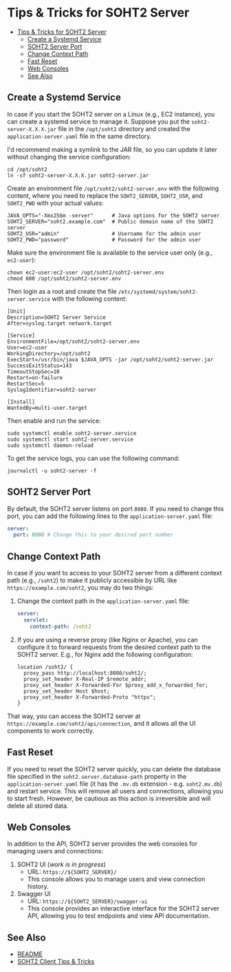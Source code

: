 Tips & Tricks for SOHT2 Server
==============================

<!-- TOC -->
* [Tips & Tricks for SOHT2 Server](#tips--tricks-for-soht2-server)
  * [Create a Systemd Service](#create-a-systemd-service)
  * [SOHT2 Server Port](#soht2-server-port)
  * [Change Context Path](#change-context-path)
  * [Fast Reset](#fast-reset)
  * [Web Consoles](#web-consoles)
  * [See Also](#see-also)
<!-- TOC -->

Create a Systemd Service
------------------------

In case if you start the SOHT2 server on a Linux (e.g., EC2 instance), you can create a systemd
service to manage it. Suppose you put the `soht2-server-X.X.X.jar` file in the `/opt/soht2`
directory and created the `application-server.yaml` file in the same directory.

I'd recommend making a symlink to the JAR file, so you can update it later without changing the
service configuration:

```shell
cd /opt/soht2
ln -sf soht2-server-X.X.X.jar soht2-server.jar
```

Create an environment file `/opt/soht2/soht2-server.env` with the following content,
where you need to replace the `SOHT2_SERVER`, `SOHT2_USR`, and `SOHT2_PWD` with your actual values:

```shell
JAVA_OPTS="-Xmx256m -server"      # Java options for the SOHT2 server
SOHT2_SERVER="soht2.example.com"  # Public domain name of the SOHT2 server
SOHT2_USR="admin"                 # Username for the admin user
SOHT2_PWD="password"              # Password for the admin user
```

Make sure the environment file is available to the service user only (e.g., `ec2-user`):

```shell
chown ec2-user:ec2-user /opt/soht2/soht2-server.env
chmod 600 /opt/soht2/soht2-server.env
```

Then login as a root and create the file `/etc/systemd/system/soht2-server.service` with the
following content:

```properties
[Unit]
Description=SOHT2 Server Service
After=syslog.target network.target

[Service]
EnvironmentFile=/opt/soht2/soht2-server.env
User=ec2-user
WorkingDirectory=/opt/soht2
ExecStart=/usr/bin/java $JAVA_OPTS -jar /opt/soht2/soht2-server.jar
SuccessExitStatus=143
TimeoutStopSec=10
Restart=on-failure
RestartSec=5
SyslogIdentifier=soht2-server

[Install]
WantedBy=multi-user.target
```

Then enable and run the service:

```shell
sudo systemctl enable soht2-server.service
sudo systemctl start soht2-server.service
sudo systemctl daemon-reload
```

To get the service logs, you can use the following command:

```shell
journalctl -u soht2-server -f
```

SOHT2 Server Port
-----------------

By default, the SOHT2 server listens on port `8080`. If you need to change this port, you can add
the following lines to the `application-server.yaml` file:

```yaml
server:
  port: 8080 # Change this to your desired port number
```

Change Context Path
-------------------

In case if you want to access to your SOHT2 server from a different context path (e.g., `/soht2`) to
make it publicly accessible by URL like `https://example.com/soht2`, you may do two things:

1. Change the context path in the `application-server.yaml` file:
   ```yaml
   server:
     servlet:
       context-path: /soht2
   ```
2. If you are using a reverse proxy (like Nginx or Apache), you can configure it to forward requests
   from the desired context path to the SOHT2 server.
   E.g., for Nginx add the following configuration:
    ```nginx configuration
    location /soht2/ {
      proxy_pass http://localhost:8080/soht2/;
      proxy_set_header X-Real-IP $remote_addr;
      proxy_set_header X-Forwarded-For $proxy_add_x_forwarded_for;
      proxy_set_header Host $host;
      proxy_set_header X-Forwarded-Proto "https";
    }
    ```

That way, you can access the SOHT2 server at `https://example.com/soht2/api/connection`, and it
allows all the UI components to work correctly.

Fast Reset
----------

If you need to reset the SOHT2 server quickly, you can delete the database file specified in the
`soht2.server.database-path` property in the `application-server.yaml` file (it has the `.mv.db`
extension - e.g. `soht2.mv.db`) and restart service. This will remove all users and connections,
allowing you to start fresh. However, be cautious as this action is irreversible and will delete all
stored data.

Web Consoles
------------

In addition to the API, SOHT2 server provides the web consoles for managing users and connections:

1. SOHT2 UI (_work is in progress_)
    - URL: `https://${SOHT2_SERVER}/`
    - This console allows you to manage users and view connection history.
2. Swagger UI
    - URL: `https://${SOHT2_SERVER}/swagger-ui`
    - This console provides an interactive interface for the SOHT2 server API, allowing you to test
      endpoints and view API documentation.

See Also
--------

- [README](../README.md)
- [SOHT2 Client Tips & Tricks](tips-client.md)

